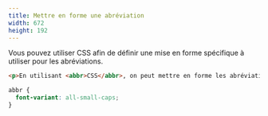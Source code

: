 ```yaml
---
title: Mettre en forme une abréviation
width: 672
height: 192
---
```

Vous pouvez utiliser CSS afin de définir une mise en forme spécifique à utiliser pour les abréviations.

```html
<p>En utilisant <abbr>CSS</abbr>, on peut mettre en forme les abréviations !</p>
```

```css
abbr {
  font-variant: all-small-caps;
}
```
